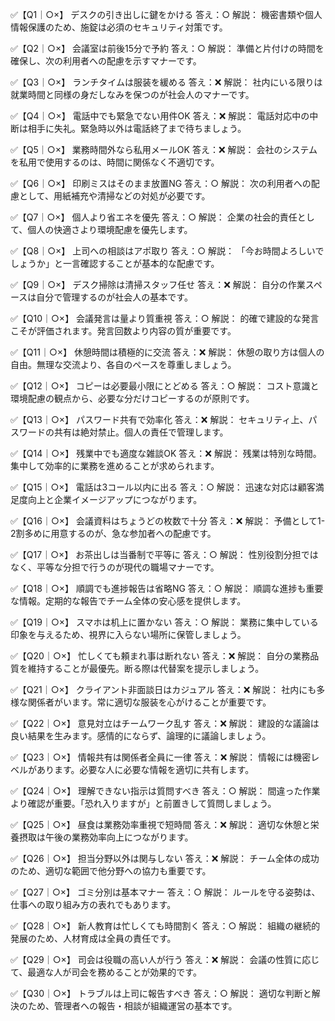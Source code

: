 ✅【Q1｜○×】
デスクの引き出しに鍵をかける
答え：○
解説： 機密書類や個人情報保護のため、施錠は必須のセキュリティ対策です。

✅【Q2｜○×】
会議室は前後15分で予約
答え：○
解説： 準備と片付けの時間を確保し、次の利用者への配慮を示すマナーです。

✅【Q3｜○×】
ランチタイムは服装を緩める
答え：❌
解説： 社内にいる限りは就業時間と同様の身だしなみを保つのが社会人のマナーです。

✅【Q4｜○×】
電話中でも緊急でない用件OK
答え：❌
解説： 電話対応中の中断は相手に失礼。緊急時以外は電話終了まで待ちましょう。

✅【Q5｜○×】
業務時間外なら私用メールOK
答え：❌
解説： 会社のシステムを私用で使用するのは、時間に関係なく不適切です。

✅【Q6｜○×】
印刷ミスはそのまま放置NG
答え：○
解説： 次の利用者への配慮として、用紙補充や清掃などの対処が必要です。

✅【Q7｜○×】
個人より省エネを優先
答え：○
解説： 企業の社会的責任として、個人の快適さより環境配慮を優先します。

✅【Q8｜○×】
上司への相談はアポ取り
答え：○
解説： 「今お時間よろしいでしょうか」と一言確認することが基本的な配慮です。

✅【Q9｜○×】
デスク掃除は清掃スタッフ任せ
答え：❌
解説： 自分の作業スペースは自分で管理するのが社会人の基本です。

✅【Q10｜○×】
会議発言は量より質重視
答え：○
解説： 的確で建設的な発言こそが評価されます。発言回数より内容の質が重要です。

✅【Q11｜○×】
休憩時間は積極的に交流
答え：❌
解説： 休憩の取り方は個人の自由。無理な交流より、各自のペースを尊重しましょう。

✅【Q12｜○×】
コピーは必要最小限にとどめる
答え：○
解説： コスト意識と環境配慮の観点から、必要な分だけコピーするのが原則です。

✅【Q13｜○×】
パスワード共有で効率化
答え：❌
解説： セキュリティ上、パスワードの共有は絶対禁止。個人の責任で管理します。

✅【Q14｜○×】
残業中でも適度な雑談OK
答え：❌
解説： 残業は特別な時間。集中して効率的に業務を進めることが求められます。

✅【Q15｜○×】
電話は3コール以内に出る
答え：○
解説： 迅速な対応は顧客満足度向上と企業イメージアップにつながります。

✅【Q16｜○×】
会議資料はちょうどの枚数で十分
答え：❌
解説： 予備として1-2割多めに用意するのが、急な参加者への配慮です。

✅【Q17｜○×】
お茶出しは当番制で平等に
答え：○
解説： 性別役割分担ではなく、平等な分担で行うのが現代の職場マナーです。

✅【Q18｜○×】
順調でも進捗報告は省略NG
答え：○
解説： 順調な進捗も重要な情報。定期的な報告でチーム全体の安心感を提供します。

✅【Q19｜○×】
スマホは机上に置かない
答え：○
解説： 業務に集中している印象を与えるため、視界に入らない場所に保管しましょう。

✅【Q20｜○×】
忙しくても頼まれ事は断れない
答え：❌
解説： 自分の業務品質を維持することが最優先。断る際は代替案を提示しましょう。

✅【Q21｜○×】
クライアント非面談日はカジュアル
答え：❌
解説： 社内にも多様な関係者がいます。常に適切な服装を心がけることが重要です。

✅【Q22｜○×】
意見対立はチームワーク乱す
答え：❌
解説： 建設的な議論は良い結果を生みます。感情的にならず、論理的に議論しましょう。

✅【Q23｜○×】
情報共有は関係者全員に一律
答え：❌
解説： 情報には機密レベルがあります。必要な人に必要な情報を適切に共有します。

✅【Q24｜○×】
理解できない指示は質問すべき
答え：○
解説： 間違った作業より確認が重要。「恐れ入りますが」と前置きして質問しましょう。

✅【Q25｜○×】
昼食は業務効率重視で短時間
答え：❌
解説： 適切な休憩と栄養摂取は午後の業務効率向上につながります。

✅【Q26｜○×】
担当分野以外は関与しない
答え：❌
解説： チーム全体の成功のため、適切な範囲で他分野への協力も重要です。

✅【Q27｜○×】
ゴミ分別は基本マナー
答え：○
解説： ルールを守る姿勢は、仕事への取り組み方の表れでもあります。

✅【Q28｜○×】
新人教育は忙しくても時間割く
答え：○
解説： 組織の継続的発展のため、人材育成は全員の責任です。

✅【Q29｜○×】
司会は役職の高い人が行う
答え：❌
解説： 会議の性質に応じて、最適な人が司会を務めることが効果的です。

✅【Q30｜○×】
トラブルは上司に報告すべき
答え：○
解説： 適切な判断と解決のため、管理者への報告・相談が組織運営の基本です。